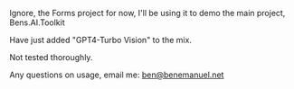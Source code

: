 
Ignore, the Forms project for now, I'll be using it to demo the main project, Bens.AI.Toolkit

Have just added "GPT4-Turbo Vision" to the mix.

Not tested thoroughly.

Any questions on usage, email me:  ben@benemanuel.net